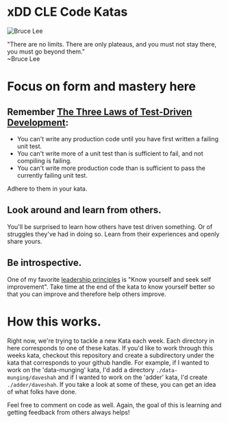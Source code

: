 # xDD CLE Code Katas
![Bruce Lee](http://www.gifbin.com/bin/072010/1279705075_bruce-lee-nunchucks.gif)

"There are no limits. There are only plateaus, and you must not stay there, you must go beyond them."   
~Bruce Lee

# Focus on form and mastery here
## Remember [The Three Laws of Test-Driven Development](http://programmer.97things.oreilly.com/wiki/index.php/The_Three_Laws_of_Test-Driven_Development):
* You can't write any production code until you have first written a failing unit test.
* You can't write more of a unit test than is sufficient to fail, and not compiling is failing.
* You can't write more production code than is sufficient to pass the currently failing unit test.

Adhere to them in your kata.  

## Look around and learn from others.  
You'll be surprised to learn how others have test driven something. Or of struggles they've had in doing so. Learn from their experiences and openly share yours.  

## Be introspective.  
One of my favorite [leadership principles](http://www.fastcompany.com/3032699/hit-the-ground-running/5-lessons-in-self-improvement-we-can-learn-from-the-marines) is "Know yourself and seek self improvement". Take time at the end of the kata to know yourself better so that you can improve and therefore help others improve.

# How this works.
Right now, we're trying to tackle a new Kata each week. Each directory in here corresponds to one of these katas. If you'd like to work through this weeks kata, checkout this repository and create a subdirectory under the kata that corresponds to your github handle. For example, if I wanted to work on the 'data-munging' kata, I'd add a directory ```./data-munging/daveshah``` and if I wanted to work on the 'adder' kata, I'd create ```./adder/daveshah```.  If you take a look at some of these, you can get an idea of what folks have done. 

Feel free to comment on code as well. Again, the goal of this is learning and getting feedback from others always helps!  

